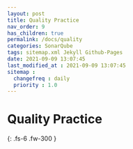 ```yaml
---
layout: post
title: Quality Practice
nav_order: 9
has_children: true
permalink: /docs/quality
categories: SonarQube
tags: sitemap.xml Jekyll Github-Pages  
date: 2021-09-09 13:07:45
last_modified_at : 2021-09-09 13:07:45
sitemap :
  changefreq : daily
  priority : 1.0
---
```


# Quality Practice


{: .fs-6 .fw-300 }